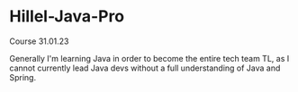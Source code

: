 # Hillel-Java-Pro
Course 31.01.23

Generally I'm learning Java in order to become the entire tech team TL, as I cannot currently lead Java devs without a full understanding of Java and Spring.